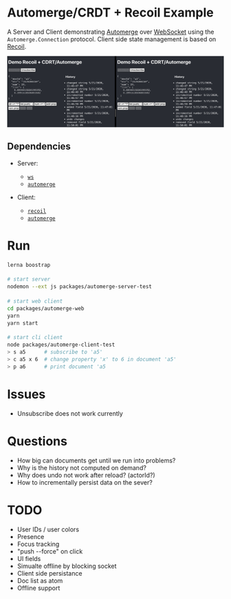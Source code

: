 # Automerge/CRDT + Recoil Example

A Server and Client demonstrating [Automerge](https://github.com/automerge/automerge) over [WebSocket](https://github.com/automerge/automerge/issues/117) using the `Automerge.Connection` protocol.
Client side state management is based on [Recoil](https://recoiljs.org/).

![example](./example.png)

## Dependencies

- Server:
  - [`ws`](https://github.com/websockets/ws)
  - [`automerge`](https://github.com/automerge/automerge)

- Client:
  - [`recoil`](https://recoiljs.org/)
  - [`automerge`](https://github.com/automerge/automerge)

# Run

```bash
lerna boostrap

# start server
nodemon --ext js packages/automerge-server-test

# start web client
cd packages/automerge-web
yarn
yarn start

# start cli client
node packages/automerge-client-test
> s a5      # subscribe to 'a5'
> c a5 x 6  # change property 'x' to 6 in document 'a5'
> p a6      # print document 'a5
```

# Issues

-  Unsubscribe does not work currently

# Questions

- How big can documents get until we run into problems?
- Why is the history not computed on demand?
- Why does undo not work after reload? (actorId?)
- How to incrementally persist data on the sever?

# TODO

- User IDs / user colors
- Presence
- Focus tracking
- "push --force" on click
- UI fields
- Simualte offline by blocking socket
- Client side persistance
- Doc list as atom
- Offline support
